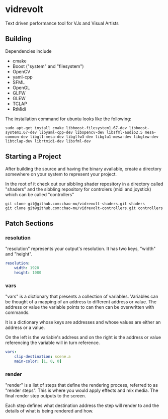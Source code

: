 # vidrevolt
Text driven performance tool for VJs and Visual Artists

## Building

Dependencies include
* cmake
* Boost ("system" and "filesystem")
* OpenCV
* yaml-cpp 
* SFML
* OpenGL
* GLFW
* GLEW
* TCLAP
* RtMidi

The installation command for ubuntu looks like the following:
```
sudo apt-get install cmake libboost-filesystem1.67-dev libboost-system1.67-dev libyaml-cpp-dev libopencv-dev libsfml-audio2.5 mesa-common-dev libgl1-mesa-dev libglfw3-dev libglu1-mesa-dev libglew-dev libtclap-dev librtmidi-dev libsfml-dev
```

## Starting a Project

After building the source and having the binary available, create a directory somewhere on your system to represent your project.

In the root of it check out our sibbling shader repository in a directory called "shaders" and the sibbling repository for controlers (midi and joystick) which can be called "controllers"

```
git clone git@github.com:chao-mu/vidrevolt-shaders.git shaders
git clone git@github.com:chao-mu/vidrevolt-controllers.git controllers
```

## Patch Sections

### resolution

"resolution" represents your output's resolution. It has two keys, "width" and "height".

```yaml
resolution:
    width: 1920
    height: 1080
```

### vars

"vars" is a dictionary that presents a collection of variables. Variables can be thought of a mapping of an address to different address or value. The address or value the variable points to can then can be overwritten with commands.

It is a dictionary whose keys are addresses and whose values are either an address or a value.

On the left is the variable's address and on the right is the address or value referencing the variable will in turn reference.

```yaml
vars:
    clip-destination: scene.a
    main-color: [1, 0, 0]
```

### render

"render" is a list of steps that define the rendering process, referred to as "render steps". This is where you would apply effects and mix media. The final render step outputs to the screen.

Each step defines what destination address the step will render to and the details of what is being rendered and how. 
